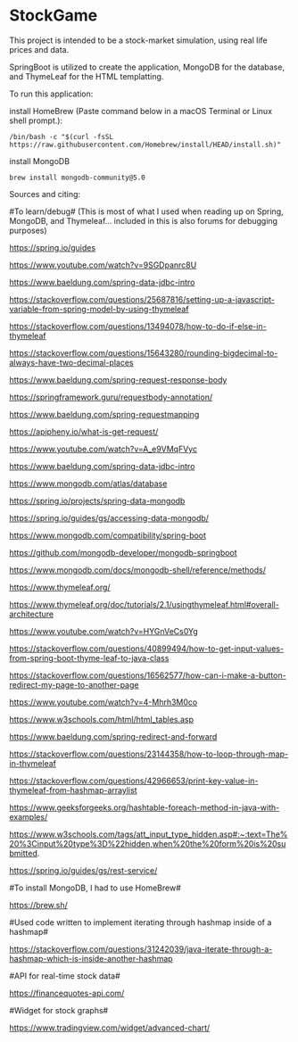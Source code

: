 # StockGame
This project is intended to be a stock-market simulation, using real life prices and data.

SpringBoot is utilized to create the application, MongoDB for the database, and ThymeLeaf for the HTML templatting.

To run this application:

install HomeBrew (Paste command below in a macOS Terminal or Linux shell prompt.):
```
/bin/bash -c "$(curl -fsSL https://raw.githubusercontent.com/Homebrew/install/HEAD/install.sh)"
```

install MongoDB
```
brew install mongodb-community@5.0
```




Sources and citing:

#To learn/debug# (This is most of what I used when reading up on Spring, MongoDB, and Thymeleaf... included in this is also forums for debugging purposes)

https://spring.io/guides

https://www.youtube.com/watch?v=9SGDpanrc8U

https://www.baeldung.com/spring-data-jdbc-intro

https://stackoverflow.com/questions/25687816/setting-up-a-javascript-variable-from-spring-model-by-using-thymeleaf

https://stackoverflow.com/questions/13494078/how-to-do-if-else-in-thymeleaf

https://stackoverflow.com/questions/15643280/rounding-bigdecimal-to-always-have-two-decimal-places

https://www.baeldung.com/spring-request-response-body

https://springframework.guru/requestbody-annotation/

https://www.baeldung.com/spring-requestmapping

https://apipheny.io/what-is-get-request/

https://www.youtube.com/watch?v=A_e9VMqFVyc

https://www.baeldung.com/spring-data-jdbc-intro

https://www.mongodb.com/atlas/database

https://spring.io/projects/spring-data-mongodb

https://spring.io/guides/gs/accessing-data-mongodb/

https://www.mongodb.com/compatibility/spring-boot

https://github.com/mongodb-developer/mongodb-springboot

https://www.mongodb.com/docs/mongodb-shell/reference/methods/

https://www.thymeleaf.org/

https://www.thymeleaf.org/doc/tutorials/2.1/usingthymeleaf.html#overall-architecture

https://www.youtube.com/watch?v=HYGnVeCs0Yg

https://stackoverflow.com/questions/40899494/how-to-get-input-values-from-spring-boot-thyme-leaf-to-java-class

https://stackoverflow.com/questions/16562577/how-can-i-make-a-button-redirect-my-page-to-another-page

https://www.youtube.com/watch?v=4-Mhrh3M0co

https://www.w3schools.com/html/html_tables.asp

https://www.baeldung.com/spring-redirect-and-forward

https://stackoverflow.com/questions/23144358/how-to-loop-through-map-in-thymeleaf

https://stackoverflow.com/questions/42966653/print-key-value-in-thymeleaf-from-hashmap-arraylist

https://www.geeksforgeeks.org/hashtable-foreach-method-in-java-with-examples/

https://www.w3schools.com/tags/att_input_type_hidden.asp#:~:text=The%20%3Cinput%20type%3D%22hidden,when%20the%20form%20is%20submitted.

https://spring.io/guides/gs/rest-service/

#To install MongoDB, I had to use HomeBrew#

https://brew.sh/

#Used code written to implement iterating through hashmap inside of a hashmap#

https://stackoverflow.com/questions/31242039/java-iterate-through-a-hashmap-which-is-inside-another-hashmap

#API for real-time stock data#

https://financequotes-api.com/

#Widget for stock graphs#

https://www.tradingview.com/widget/advanced-chart/
